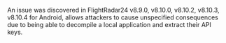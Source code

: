 An issue was discovered in FlightRadar24 v8.9.0, v8.10.0, v8.10.2, v8.10.3, v8.10.4 for Android, allows attackers to cause unspecified consequences due to being able to decompile a local application and extract their API keys.